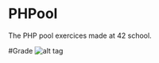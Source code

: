# PHPool
The PHP pool exercices made at 42 school.

#Grade
![alt tag](https://github.com/avallete/PHPool/edit/master/PHP_Pool_Result.png)
